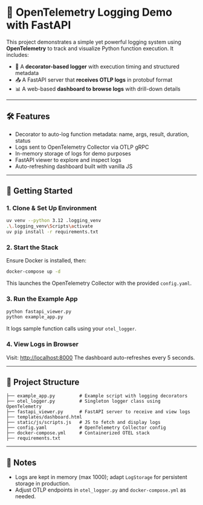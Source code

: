 # 🧪 OpenTelemetry Logging Demo with FastAPI

This project demonstrates a simple yet powerful logging system using **OpenTelemetry** to track and visualize Python function execution. It includes:

* 🧰 A **decorator-based logger** with execution timing and structured metadata
* 📤 A FastAPI server that **receives OTLP logs** in protobuf format
* 📊 A web-based **dashboard to browse logs** with drill-down details

---

## 🛠️ Features

* Decorator to auto-log function metadata: name, args, result, duration, status
* Logs sent to OpenTelemetry Collector via OTLP gRPC
* In-memory storage of logs for demo purposes
* FastAPI viewer to explore and inspect logs
* Auto-refreshing dashboard built with vanilla JS

---

## 🚀 Getting Started

### 1. Clone & Set Up Environment

```bash
uv venv --python 3.12 .logging_venv
.\.logging_venv\Scripts\activate
uv pip install -r requirements.txt
```

### 2. Start the Stack

Ensure Docker is installed, then:

```bash
docker-compose up -d
```

This launches the OpenTelemetry Collector with the provided `config.yaml`.

### 3. Run the Example App

```bash
python fastapi_viewer.py
python example_app.py
```

It logs sample function calls using your `otel_logger`.

### 4. View Logs in Browser

Visit: [http://localhost:8000](http://localhost:8000)
The dashboard auto-refreshes every 5 seconds.

---

## 📂 Project Structure

```
├── example_app.py         # Example script with logging decorators
├── otel_logger.py         # Singleton logger class using OpenTelemetry
├── fastapi_viewer.py      # FastAPI server to receive and view logs
├── templates/dashboard.html
├── static/js/scripts.js   # JS to fetch and display logs
├── config.yaml            # OpenTelemetry Collector config
├── docker-compose.yml     # Containerized OTEL stack
├── requirements.txt
```

---

## 🧪 Notes

* Logs are kept in memory (max 1000); adapt `LogStorage` for persistent storage in production.
* Adjust OTLP endpoints in `otel_logger.py` and `docker-compose.yml` as needed.


